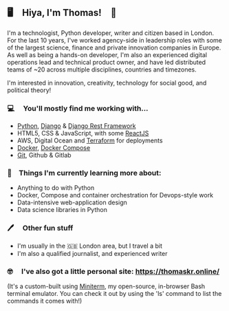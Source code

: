 ## 🖥️ Hiya, I'm Thomas! 🎉

I'm a technologist, Python developer, writer and citizen based in London. For the last 10 years, I've worked agency-side in leadership roles with some of the largest science, finance and private innovation companies in Europe. As well as being a hands-on developer, I'm also an experienced digital operations lead and technical product owner, and have led distributed teams of ~20 across multiple disciplines, countries and timezones.

I'm interested in innovation, creativity, technology for social good, and political theory!

### 💻  You'll mostly find me working with...

* [Python][], [Django][] & [Django Rest Framework][]
* HTML5, CSS & JavaScript, with some [ReactJS][]
* AWS, Digital Ocean and [Terraform][] for deployments
* [Docker][], [Docker Compose][]
* [Git][], Github & Gitlab

### 🌱 Things I'm currently learning more about:

* Anything to do with Python
* Docker, Compose and container orchestration for Devops-style work
* Data-intensive web-application design
* Data science libraries in Python

### 🖊️  Other fun stuff 

* I'm usually in the 🇬🇧 London area, but I travel a bit
* I'm also a qualified journalist, and experienced writer

### 🤓  I've also got a little personal site: https://thomaskr.online/
(It's a custom-built using [Miniterm][], my open-source, in-browser Bash terminal emulator. You can check it out by using the 'ls' command to list the commands it comes with!)

[Miniterm]: https://github.com/thmsrmbld/miniterm/
[Git]:https://git-scm.com/
[Docker]: https://www.docker.com/
[Django]: https://www.djangoproject.com/
[Django REST Framework]: https://www.django-rest-framework.org/
[Python]: https://www.python.org/
[ReactJS]: https://reactjs.org/
[Docker Compose]: https://docs.docker.com/compose/
[Terraform]: https://www.terraform.io/
